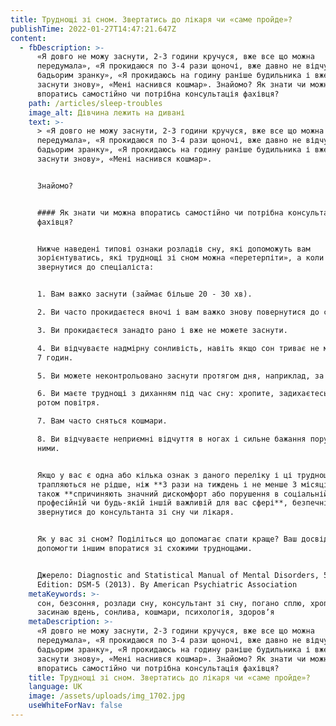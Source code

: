 ```yaml
---
title: Труднощі зі сном. Звертатись до лікаря чи «саме пройде»?
publishTime: 2022-01-27T14:47:21.647Z
content:
  - fbDescription: >-
      «Я довго не можу заснути, 2-3 години кручуся, вже все що можна
      передумала», «Я прокидаюся по 3-4 рази щоночі, вже давно не відчував себе
      бадьорим зранку», «Я прокидаюсь на годину раніше будильника і вже не можу
      заснути знову», «Мені наснився кошмар». Знайомо? Як знати чи можна
      впоратись самостійно чи потрібна консультація фахівця?
    path: /articles/sleep-troubles
    image_alt: Дівчина лежить на дивані
    text: >-
      > «Я довго не можу заснути, 2-3 години кручуся, вже все що можна
      передумала», «Я прокидаюся по 3-4 рази щоночі, вже давно не відчував себе
      бадьорим зранку», «Я прокидаюсь на годину раніше будильника і вже не можу
      заснути знову», «Мені наснився кошмар». 


      Знайомо?


      #### Як знати чи можна впоратись самостійно чи потрібна консультація
      фахівця?


      Нижче наведені типові ознаки розладів сну, які допоможуть вам
      зорієнтуватись, які труднощі зі сном можна «перетерпіти», а коли краще
      звернутися до спеціаліста:


      1. Вам важко заснути (займає більше 20 - 30 хв).

      2. Ви часто прокидаєтеся вночі і вам важко знову повернутися до сну.

      3. Ви прокидаєтеся занадто рано і вже не можете заснути.

      4. Ви відчуваєте надмірну сонливість, навіть якщо сон триває не менше, ніж
      7 годин.

      5. Ви можете неконтрольовано заснути протягом дня, наприклад, за кермом.

      6. Ви маєте труднощі з диханням під час сну: хропите, задихаєтесь, хапаєте
      ротом повітря.

      7. Вам часто сняться кошмари.

      8. Ви відчуваєте неприємні відчуття в ногах і сильне бажання порухати
      ними.


      Якщо у вас є одна або кілька ознак з даного переліку і ці труднощі
      трапляються не рідше, ніж **3 рази на тиждень і не менше 3 місяців**, а
      також **спричиняють значний дискомфорт або порушення в соціальній,
      професійній чи будь-якій іншій важливій для вас сфері**, безпечніше буде
      звернутися до консультанта зі сну чи лікаря.


      Як у вас зі сном? Поділіться що допомагає спати краще? Ваш досвід може
      допомогти іншим впоратися зі схожими труднощами.


      Джерело: Diagnostic and Statistical Manual of Mental Disorders, 5th
      Edition: DSM-5 (2013). By American Psychiatric Association
    metaKeywords: >-
      сон, безсоння, розлади сну, консультант зі сну, погано сплю, хроплю,
      засинаю вдень, сонлива, кошмари, психологія, здоровʼя
    metaDescription: >-
      «Я довго не можу заснути, 2-3 години кручуся, вже все що можна
      передумала», «Я прокидаюся по 3-4 рази щоночі, вже давно не відчував себе
      бадьорим зранку», «Я прокидаюсь на годину раніше будильника і вже не можу
      заснути знову», «Мені наснився кошмар». Знайомо? Як знати чи можна
      впоратись самостійно чи потрібна консультація фахівця?
    title: Труднощі зі сном. Звертатись до лікаря чи «саме пройде»?
    language: UK
    image: /assets/uploads/img_1702.jpg
    useWhiteForNav: false
---
```

